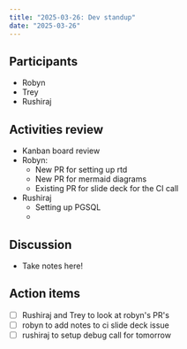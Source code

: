```yaml
---
title: "2025-03-26: Dev standup"
date: "2025-03-26"
---
```


## Participants

* Robyn
* Trey
* Rushiraj


## Activities review

* Kanban board review
* Robyn:
    * New PR for setting up rtd
    * New PR for mermaid diagrams
    * Existing PR for slide deck for the CI call
* Rushiraj
    * Setting up PGSQL
    *



## Discussion

* Take notes here!


## Action items

- [ ] Rushiraj and Trey to look at robyn's PR's
- [ ] robyn to add notes to ci slide deck issue
- [ ] rushiraj to setup debug call for tomorrow
